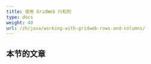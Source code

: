 ```yaml
---
title: 使用 GridWeb 行和列
type: docs
weight: 40
url: /zh/java/working-with-gridweb-rows-and-columns/
---
```

##  **本节的文章**

